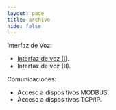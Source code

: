 ```yaml
---
layout: page
title: archivo
hide: false
---
```



Interfaz de Voz:
 - [Interfaz de voz (I)](/2017/05/07/interfaz_voz_I).
 - Interfaz de voz (II).
 
 Comunicaciones:
 - Acceso a dispositivos MODBUS.
 - Acceso a dispositivos TCP/IP.
 
 
